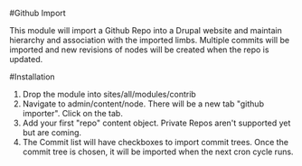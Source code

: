 #Github Import

This module will import a Github Repo into a Drupal website and maintain hierarchy and association with the imported limbs. Multiple commits will be imported and new revisions of nodes will be created when the repo is updated.

#Installation

1.	Drop the module into sites/all/modules/contrib
1. 	Navigate to admin/content/node. There will be a new tab "github importer". Click on the tab.
1.	Add your first "repo" content object. Private Repos aren't supported yet but are coming.
1.	The Commit list will have checkboxes to import commit trees. Once the commit tree is chosen,
	it will be imported when the next cron cycle runs.